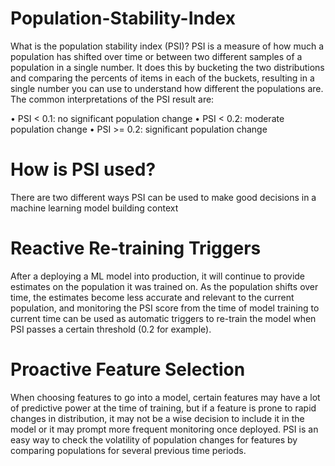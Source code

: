 # Population-Stability-Index
What is the population stability index (PSI)?
PSI is a measure of how much a population has shifted over time or between two different samples of a population in a single number. It does this by bucketing the two distributions and comparing the percents of items in each of the buckets, resulting in a single number you can use to understand how different the populations are. The common interpretations of the PSI result are:

•	PSI < 0.1: no significant population change
•	PSI < 0.2: moderate population change
•	PSI >= 0.2: significant population change

# How is PSI used?

There are two different ways PSI can be used to make good decisions in a machine learning model building context

# Reactive Re-training Triggers

After a deploying a ML model into production, it will continue to provide estimates on the population it was trained on. As the population shifts over time, the estimates become less accurate and relevant to the current population, and monitoring the PSI score from the time of model training to current time can be used as automatic triggers to re-train the model when PSI passes a certain threshold (0.2 for example).

# Proactive Feature Selection

When choosing features to go into a model, certain features may have a lot of predictive power at the time of training, but if a feature is prone to rapid changes in distribution, it may not be a wise decision to include it in the model or it may prompt more frequent monitoring once deployed. PSI is an easy way to check the volatility of population changes for features by comparing populations for several previous time periods.

